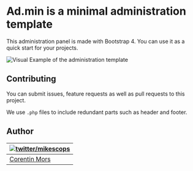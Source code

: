 # Ad.min is a minimal administration template

This administration panel is made with Bootstrap 4.
You can use it as a quick start for your projects.


![Visual Example of the administration template](https://user-images.githubusercontent.com/4266283/48120538-ac51ef00-e272-11e8-83c6-36d951c03533.png)



## Contributing

You can submit issues, feature requests as well as pull requests to this project.

We use `.php` files to include redundant parts such as header and footer.


## Author

| [![twitter/mikescops](https://avatars0.githubusercontent.com/u/4266283?s=100&v=4)](http://twitter.com/mikescops "Follow @mikescops on Twitter") | 
|---|
| [Corentin Mors](https://pixelswap.fr/) |

